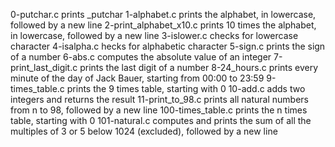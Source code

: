 0-putchar.c prints _putchar
1-alphabet.c prints the alphabet, in lowercase, followed by a new line
2-print_alphabet_x10.c  prints 10 times the alphabet, in lowercase, followed by a new line
3-islower.c  checks for lowercase character
4-isalpha.c hecks for alphabetic character
5-sign.c prints the sign of a number
6-abs.c computes the absolute value of an integer
7-print_last_digit.c prints the last digit of a number
8-24_hours.c prints every minute of the day of Jack Bauer, starting from 00:00 to 23:59
9-times_table.c prints the 9 times table, starting with 0
10-add.c adds two integers and returns the result
11-print_to_98.c  prints all natural numbers from n to 98, followed by a new line
100-times_table.c prints the n times table, starting with 0
101-natural.c computes and prints the sum of all the multiples of 3 or 5 below 1024 (excluded), followed by a new line
